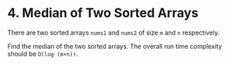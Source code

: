 # 4. Median of Two Sorted Arrays

There are two sorted arrays `nums1` and `nums2` of size `m` and `n` respectively.

Find the median of the two sorted arrays. The overall run time complexity should be `O(log (m+n))`.